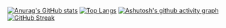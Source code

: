 [![Anurag's GitHub stats](https://github-readme-stats.vercel.app/api?username=Yonagi04&show_icon=true&theme=dark&count_private=true)](https://github.com/anuraghazra/github-readme-stats)
[![Top Langs](https://github-readme-stats.vercel.app/api/top-langs/?username=Yonagi04&layout=compact)](https://github.com/anuraghazra/github-readme-stats)
[![Ashutosh's github activity graph](https://github-readme-activity-graph.vercel.app/graph?username=Yonagi04&theme=xcode)](https://github.com/ashutosh00710/github-readme-activity-graph)
[![GitHub Streak](https://streak-stats.demolab.com/?user=Yonagi04)](https://git.io/streak-stats)
